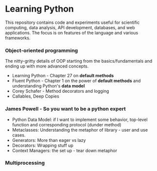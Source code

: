 # Learning Python

This repository contains code and experiments useful for scientific computing, data analysis, API development, databases, and web applications. The focus
 is on features of the language and various frameworks.


### Object-oriented programming

The nitty-gritty details of OOP starting from the basics/fundamentals and
 ending up with more advanced concepts.
 
* Learning Python - Chapter 27 on **default methods**
* Fluent Python - Chapter 1 on the power of **default methods** and
 understanding Python's **data model**
* Corey Schafer - Method decorators and logging
* Callables, Deep Copies


### James Powell - So you want to be a python expert

* Python Data Model: if I want to implement some behavior, top-level function
 and corresponding protocol (dunder method)
* Metaclasses: Understanding the metaphor of library - user and use cases.
* Generators: More than eager vs lazy
* Decorators: Wrapping stuff up
* Context Managers: the set up - tear down metaphor

### Multiprocessing
